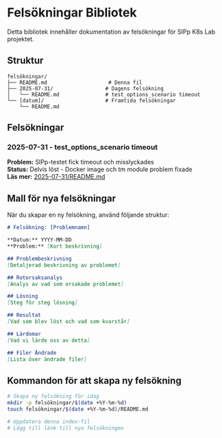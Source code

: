 # Felsökningar Bibliotek

Detta bibliotek innehåller dokumentation av felsökningar för SIPp K8s Lab projektet.

## Struktur

```
felsökningar/
├── README.md                    # Denna fil
├── 2025-07-31/                 # Dagens felsökning
│   └── README.md               # test_options_scenario timeout
└── [datum]/                    # Framtida felsökningar
    └── README.md
```

## Felsökningar

### 2025-07-31 - test_options_scenario timeout
**Problem:** SIPp-testet fick timeout och misslyckades  
**Status:** Delvis löst - Docker image och tm module problem fixade  
**Läs mer:** [2025-07-31/README.md](2025-07-31/README.md)

## Mall för nya felsökningar

När du skapar en ny felsökning, använd följande struktur:

```markdown
# Felsökning: [Problemnamn]

**Datum:** YYYY-MM-DD  
**Problem:** [Kort beskrivning]

## Problembeskrivning
[Detaljerad beskrivning av problemet]

## Rotorsaksanalys
[Analys av vad som orsakade problemet]

## Lösning
[Steg för steg lösning]

## Resultat
[Vad som blev löst och vad som kvarstår]

## Lärdomar
[Vad vi lärde oss av detta]

## Filer Ändrade
[Lista över ändrade filer]
```

## Kommandon för att skapa ny felsökning

```bash
# Skapa ny felsökning för idag
mkdir -p felsökningar/$(date +%Y-%m-%d)
touch felsökningar/$(date +%Y-%m-%d)/README.md

# Uppdatera denna index-fil
# Lägg till länk till nya felsökningen
``` 